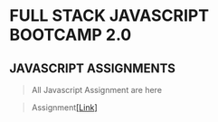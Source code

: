 # FULL STACK JAVASCRIPT BOOTCAMP 2.0

## JAVASCRIPT ASSIGNMENTS

>All Javascript Assignment are here

>Assignment[[Link]](https://github.com/2azahar786/JS_ASSIGNMENT)